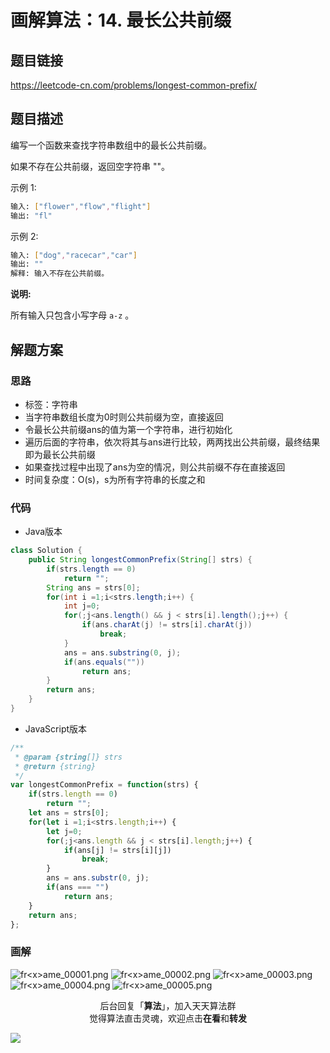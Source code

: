 # 画解算法：14. 最长公共前缀

## 题目链接

https://leetcode-cn.com/problems/longest-common-prefix/

## 题目描述

编写一个函数来查找字符串数组中的最长公共前缀。

如果不存在公共前缀，返回空字符串 ""。

示例 1:

```bash
输入: ["flower","flow","flight"]
输出: "fl"
```

示例 2:

```bash
输入: ["dog","racecar","car"]
输出: ""
解释: 输入不存在公共前缀。
```

**说明:**

所有输入只包含小写字母 `a-z` 。

## 解题方案

### 思路

- 标签：字符串
- 当字符串数组长度为0时则公共前缀为空，直接返回
- 令最长公共前缀ans的值为第一个字符串，进行初始化
- 遍历后面的字符串，依次将其与ans进行比较，两两找出公共前缀，最终结果即为最长公共前缀
- 如果查找过程中出现了ans为空的情况，则公共前缀不存在直接返回
- 时间复杂度：O(s)，s为所有字符串的长度之和


### 代码

- Java版本

```java
class Solution {
    public String longestCommonPrefix(String[] strs) {
        if(strs.length == 0) 
            return "";
        String ans = strs[0];
        for(int i =1;i<strs.length;i++) {
            int j=0;
            for(;j<ans.length() && j < strs[i].length();j++) {
                if(ans.charAt(j) != strs[i].charAt(j))
                    break;
            }
            ans = ans.substring(0, j);
            if(ans.equals(""))
                return ans;
        }
        return ans;
    }
}
```

- JavaScript版本

```js
/**
 * @param {string[]} strs
 * @return {string}
 */
var longestCommonPrefix = function(strs) {
    if(strs.length == 0) 
        return "";
    let ans = strs[0];
    for(let i =1;i<strs.length;i++) {
        let j=0;
        for(;j<ans.length && j < strs[i].length;j++) {
            if(ans[j] != strs[i][j])
                break;
        }
        ans = ans.substr(0, j);
        if(ans === "")
            return ans;
    }
    return ans;
};
```

### 画解

![fr&lt;x&gt;ame_00001.png](https://i.loli.net/2019/06/12/5d0053635318868680.png)
![fr&lt;x&gt;ame_00002.png](https://i.loli.net/2019/06/12/5d0053635f0fd95479.png)
![fr&lt;x&gt;ame_00003.png](https://i.loli.net/2019/06/12/5d0053635329834163.png)
![fr&lt;x&gt;ame_00004.png](https://i.loli.net/2019/06/12/5d0053636827e83266.png)
![fr&lt;x&gt;ame_00005.png](https://i.loli.net/2019/06/12/5d0053631e5b433775.png)

<span style="display:block;text-align:center;">后台回复「<strong>算法</strong>」，加入天天算法群</span>
<span style="display:block;text-align:center;">觉得算法直击灵魂，欢迎点击<strong>在看</strong>和<strong>转发</strong></span>

![](https://i.loli.net/2019/05/20/5ce23b33cc01d73486.gif)